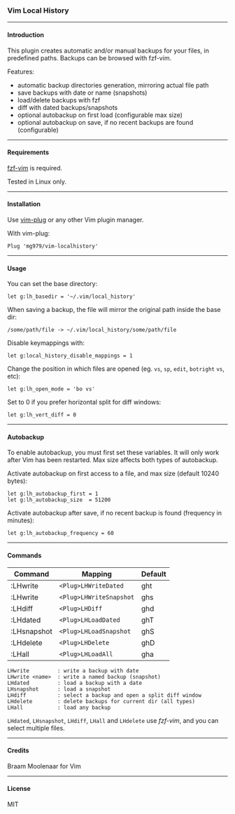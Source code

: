 ### Vim Local History


---
#### Introduction                                                

This plugin creates automatic and/or manual backups for your files, in
predefined paths. Backups can be browsed with fzf-vim.

Features:

* automatic backup directories generation, mirroring actual file path
* save backups with date or name (snapshots)
* load/delete backups with fzf
* diff with dated backups/snapshots
* optional autobackup on first load (configurable max size)
* optional autobackup on save, if no recent backups are found (configurable)



---
#### Requirements                                         

[fzf-vim](https://github.com/junegunn/fzf.vim) is required.

Tested in Linux only.



---
#### Installation                                         

Use [vim-plug](https://github.com/junegunn/vim-plug) or any other Vim plugin manager.

With vim-plug:

    Plug 'mg979/vim-localhistory'



---
#### Usage                                                       

You can set the base directory:

    let g:lh_basedir = '~/.vim/local_history'

When saving a backup, the file will mirror the original path inside the base dir:

    /some/path/file -> ~/.vim/local_history/some/path/file

Disable keymappings with:

    let g:local_history_disable_mappings = 1

Change the position in which files are opened (eg. `vs`, `sp`, `edit`, `botright` `vs`, etc):

    let g:lh_open_mode = 'bo vs'

Set to 0 if you prefer horizontal split for diff windows:

    let g:lh_vert_diff = 0



---
#### Autobackup                                             

To enable autobackup, you must first set these variables. It will only work
after Vim has been restarted. Max size affects both types of autobackup.

Activate autobackup on first access to a file, and max size (default 10240 bytes):

    let g:lh_autobackup_first = 1
    let g:lh_autobackup_size  = 51200

Activate autobackup after save, if no recent backup is found (frequency in minutes):

    let g:lh_autobackup_frequency = 60



---
#### Commands                                                  


|Command               | Mapping                | Default |
|----------------------|------------------------|---------|
|:LHwrite              | `<Plug>LHWriteDated`   | ght     |
|:LHwrite <name>       | `<Plug>LHWriteSnapshot`| ghs     |
|:LHdiff               | `<Plug>LHDiff`         | ghd     |
|:LHdated              | `<Plug>LHLoadDated`    | ghT     |
|:LHsnapshot           | `<Plug>LHLoadSnapshot` | ghS     |
|:LHdelete             | `<Plug>LHDelete`       | ghD     |
|:LHall                | `<Plug>LHLoadAll`      | gha     |

    LHwrite         : write a backup with date
    LHwrite <name>  : write a named backup (snapshot)
    LHdated         : load a backup with a date
    LHsnapshot      : load a snapshot
    LHdiff          : select a backup and open a split diff window
    LHdelete        : delete backups for current dir (all types)
    LHall           : load any backup

`LHdated`, `LHsnapshot`, `LHdiff`, `LHall` and `LHdelete` use *fzf-vim*, and you can
select multiple files.



---
#### Credits                                                   

Braam Moolenaar for Vim



---
#### License                                                   

MIT


